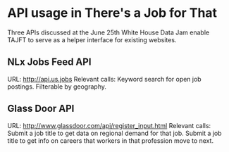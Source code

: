 API usage in There's a Job for That
===================================

Three APIs discussed at the June 25th White House Data Jam enable TAJFT to serve as a helper interface for existing websites.




NLx Jobs Feed API
-----------------
URL: http://api.us.jobs
Relevant calls:	Keyword search for open job postings. Filterable by geography.



Glass Door API
--------------

URL: http://www.glassdoor.com/api/register_input.html
Relevant calls:	Submit a job title to get data on regional demand for that job.
		Submit a job title to get info on careers that workers in that profession move to next.

